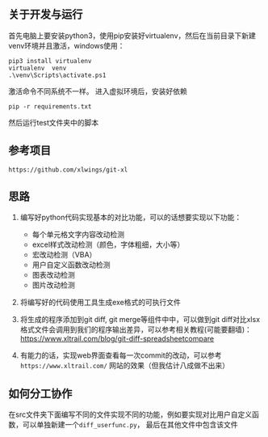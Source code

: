 ## 关于开发与运行
首先电脑上要安装python3，使用pip安装好virtualenv，然后在当前目录下新建venv环境并且激活，windows使用：
```
pip3 install virtualenv
virtualenv  venv
.\venv\Scripts\activate.ps1
```
激活命令不同系统不一样。
进入虚拟环境后，安装好依赖
```
pip -r requirements.txt
```
然后运行test文件夹中的脚本

## 参考项目
```
https://github.com/xlwings/git-xl
```

## 思路
1. 编写好python代码实现基本的对比功能，可以的话想要实现以下功能：
    - 每个单元格文字内容改动检测
    - excel样式改动检测（颜色，字体粗细，大小等）
    - 宏改动检测（VBA）
    - 用户自定义函数改动检测
    - 图表改动检测
    - 图片改动检测

2. 将编写好的代码使用工具生成exe格式的可执行文件
3. 将生成的程序添加到git diff, git merge等组件中中，可以做到git diff对比xlsx格式文件会调用到我们的程序输出差异，可以参考相关教程(可能要翻墙)：https://www.xltrail.com/blog/git-diff-spreadsheetcompare

4. 有能力的话，实现web界面查看每一次commit的改动，可以参考 `https://www.xltrail.com/` 网站的效果（但我估计八成做不出来）

## 如何分工协作
在src文件夹下面编写不同的文件实现不同的功能，例如要实现对比用户自定义函数，可以单独新建一个`diff_userfunc.py`， 最后在其他文件中包含该文件


